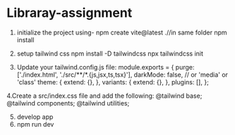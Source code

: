 # Libraray-assignment
1. initialize the project using-
     npm create vite@latest .//in same folder
     npm install

2. setup tailwind css
     npm install -D tailwindcss
     npx tailwindcss init

3.  Update your tailwind.config.js file:
      module.exports = {
      purge: ['./index.html', './src/**/*.{js,jsx,ts,tsx}'],
      darkMode: false, // or 'media' or 'class'
      theme: {
        extend: {},
        },
       variants: {
      extend: {},
  },
      plugins: [],
};

4.Create a src/index.css file and add the following:
    @tailwind base;
    @tailwind components;
    @tailwind utilities;

5. develop app
6. npm run dev
